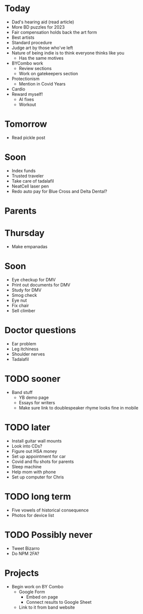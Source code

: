 # Today
* Dad's hearing aid (read article)
* More BD puzzles for 2023
* Fair compensation holds back the art form
* Best artists
* Standard procedure
* Judge art by those who've left
* Nature of being indie is to think everyone thinks like you
    * Has the same motives
* BYCombo work
    * Review sections
    * Work on gatekeepers section
* Protectionism
    * Mention in Covid Years
* Cardio
* Reward myself!
    * AI fixes
    * Workout

# Tomorrow
* Read pickle post

# Soon
* Index funds
* Trusted traveler
* Take care of tadalafil
* NeatCell laser pen
* Redo auto pay for Blue Cross and Delta Dental?

# Parents

# Thursday
* Make empanadas

# Soon
* Eye checkup for DMV
* Print out documents for DMV
* Study for DMV
* Smog check
* Eye nut
* Fix chair
* Sell climber

# Doctor questions
* Ear problem
* Leg itchiness
* Shoulder nerves
* Tadalafil

# TODO sooner
* Band stuff
    * YB demo page
    * Essays for writers
    * Make sure link to doublespeaker rhyme looks fine in mobile

# TODO later
* Install guitar wall mounts
* Look into CDs?
* Figure out HSA money
* Set up appointment for car
* Covid and flu shots for parents
* Sleep machine
* Help mom with phone
* Set up computer for Chris

# TODO long term
* Five vowels of historical consequence
* Photos for device list

# TODO Possibly never
* Tweet Bizarro
* Do NPM 2FA?

# Projects
* Begin work on BY Combo
    * Google Form
        * Embed on page
        * Connect results to Google Sheet
    * Link to it from band website
